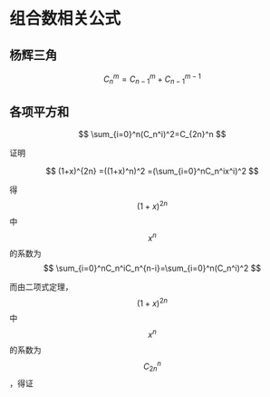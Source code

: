 # 组合数相关公式

## 杨辉三角

$$
C_n^m=C_{n-1}^m+C_{n-1}^{m-1}
$$

## 各项平方和

$$
\sum_{i=0}^n(C_n^i)^2=C_{2n}^n
$$

证明

$$
(1+x)^{2n} =((1+x)^n)^2 =(\sum_{i=0}^nC_n^ix^i)^2
$$



得$$ (1+x)^{2n} $$中$$ x^n $$的系数为$$ \sum_{i=0}^nC_n^iC_n^{n-i}=\sum_{i=0}^n(C_n^i)^2 $$ 

而由二项式定理，$$ (1+x)^{2n}$$中$$x^n$$的系数为$$ C_{2n}^n $$，得证

